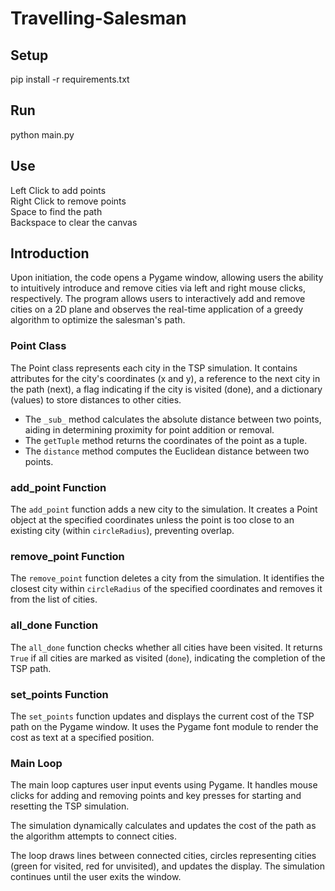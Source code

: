 # Travelling-Salesman

## Setup
pip install -r requirements.txt

## Run
python main.py

## Use
Left Click to add points\
Right Click to remove points\
Space to find the path\
Backspace to clear the canvas

## Introduction

Upon initiation, the code opens a Pygame window, allowing users the ability to intuitively introduce and remove cities via left and right mouse clicks, respectively. 
The program allows users to interactively add and remove cities on a 2D plane and observes the real-time application of a greedy algorithm to optimize the salesman's path.


### Point Class

The Point class represents each city in the TSP simulation. It contains attributes for the city's coordinates (x and y), a reference to the next city in the path (next), a flag indicating if the city is visited (done), and a dictionary (values) to store distances to other cities.

- The `_sub_` method calculates the absolute distance between two points, aiding in determining proximity for point addition or removal.
- The `getTuple` method returns the coordinates of the point as a tuple.
- The `distance` method computes the Euclidean distance between two points.

### add_point Function

The `add_point` function adds a new city to the simulation. It creates a Point object at the specified coordinates unless the point is too close to an existing city (within `circleRadius`), preventing overlap.

### remove_point Function

The `remove_point` function deletes a city from the simulation. It identifies the closest city within `circleRadius` of the specified coordinates and removes it from the list of cities.

### all_done Function

The `all_done` function checks whether all cities have been visited. It returns `True` if all cities are marked as visited (`done`), indicating the completion of the TSP path.

### set_points Function

The `set_points` function updates and displays the current cost of the TSP path on the Pygame window. It uses the Pygame font module to render the cost as text at a specified position.

### Main Loop

The main loop captures user input events using Pygame. It handles mouse clicks for adding and removing points and key presses for starting and resetting the TSP simulation.

The simulation dynamically calculates and updates the cost of the path as the algorithm attempts to connect cities.

The loop draws lines between connected cities, circles representing cities (green for visited, red for unvisited), and updates the display. The simulation continues until the user exits the window.

